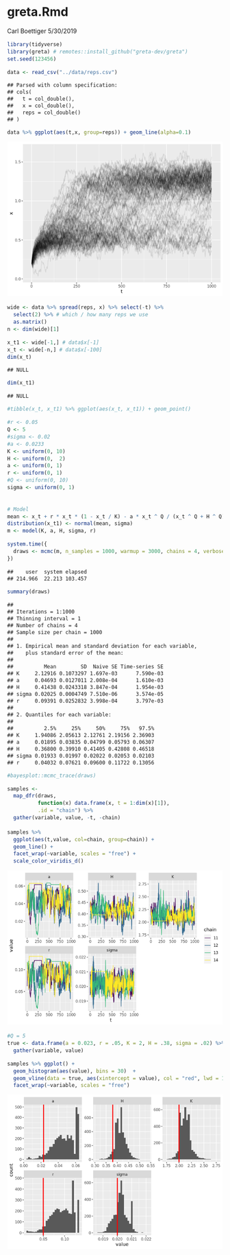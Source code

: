 greta.Rmd
================
Carl Boettiger
5/30/2019

``` r
library(tidyverse)
library(greta) # remotes::install_github("greta-dev/greta")
set.seed(123456)
```

``` r
data <- read_csv("../data/reps.csv")
```

    ## Parsed with column specification:
    ## cols(
    ##   t = col_double(),
    ##   x = col_double(),
    ##   reps = col_double()
    ## )

``` r
data %>% ggplot(aes(t,x, group=reps)) + geom_line(alpha=0.1)
```

![](greta_files/figure-gfm/unnamed-chunk-2-1.png)<!-- -->

``` r
wide <- data %>% spread(reps, x) %>% select(-t) %>% 
  select(2) %>% # which / how many reps we use
  as.matrix()
n <- dim(wide)[1]
```

``` r
x_t1 <- wide[-1,] # data$x[-1]
x_t <- wide[-n,] # data$x[-100]
dim(x_t)
```

    ## NULL

``` r
dim(x_t1)
```

    ## NULL

``` r
#tibble(x_t, x_t1) %>% ggplot(aes(x_t, x_t1)) + geom_point()
```

``` r
#r <- 0.05 
Q <- 5
#sigma <- 0.02
#a <- 0.0233
K <- uniform(0, 10)
H <- uniform(0,  2)
a <- uniform(0, 1)
r <- uniform(0, 1)
#Q <- uniform(0, 10)
sigma <- uniform(0, 1)


# Model
mean <- x_t + r * x_t * (1 - x_t / K) - a * x_t ^ Q / (x_t ^ Q + H ^ Q)
distribution(x_t1) <- normal(mean, sigma)
m <- model(K, a, H, sigma, r)
```

``` r
system.time({
  draws <- mcmc(m, n_samples = 1000, warmup = 3000, chains = 4, verbose = FALSE)
})
```

    ##    user  system elapsed 
    ## 214.966  22.213 103.457

``` r
summary(draws)
```

    ## 
    ## Iterations = 1:1000
    ## Thinning interval = 1 
    ## Number of chains = 4 
    ## Sample size per chain = 1000 
    ## 
    ## 1. Empirical mean and standard deviation for each variable,
    ##    plus standard error of the mean:
    ## 
    ##          Mean        SD  Naive SE Time-series SE
    ## K     2.12916 0.1073297 1.697e-03      7.590e-03
    ## a     0.04693 0.0127011 2.008e-04      1.610e-03
    ## H     0.41438 0.0243318 3.847e-04      1.954e-03
    ## sigma 0.02025 0.0004749 7.510e-06      3.574e-05
    ## r     0.09391 0.0252832 3.998e-04      3.797e-03
    ## 
    ## 2. Quantiles for each variable:
    ## 
    ##          2.5%     25%     50%     75%   97.5%
    ## K     1.94086 2.05613 2.12761 2.19156 2.36903
    ## a     0.01895 0.03835 0.04799 0.05793 0.06307
    ## H     0.36800 0.39910 0.41405 0.42808 0.46518
    ## sigma 0.01933 0.01997 0.02022 0.02053 0.02103
    ## r     0.04032 0.07621 0.09600 0.11722 0.13056

``` r
#bayesplot::mcmc_trace(draws)
```

``` r
samples <-  
  map_dfr(draws, 
          function(x) data.frame(x, t = 1:dim(x)[1]), 
          .id = "chain") %>% 
  gather(variable, value, -t, -chain)

samples %>%  
  ggplot(aes(t,value, col=chain, group=chain)) + 
  geom_line() +
  facet_wrap(~variable, scales = "free") + 
  scale_color_viridis_d()
```

![](greta_files/figure-gfm/unnamed-chunk-9-1.png)<!-- -->

``` r
#Q = 5
true <- data.frame(a = 0.023, r = .05, K = 2, H = .38, sigma = .02) %>%
  gather(variable, value)
```

``` r
samples %>% ggplot() + 
  geom_histogram(aes(value), bins = 30)  +
  geom_vline(data = true, aes(xintercept = value), col = "red", lwd = 1) + 
  facet_wrap(~variable, scales = "free")
```

![](greta_files/figure-gfm/unnamed-chunk-11-1.png)<!-- -->
